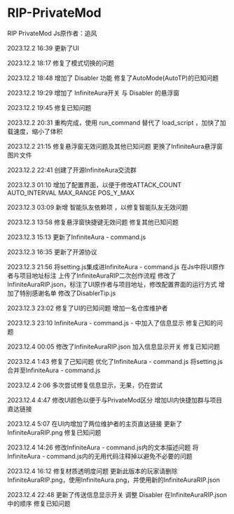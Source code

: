# RIP-PrivateMod
RIP PrivateMod
Js原作者：追风

2023.12.2 16:39
更新了UI

2023.12.2 18:17
修复了模式切换的问题

2023.12.2 18:48
增加了 Disabler 功能
修复了AutoMode(AutoTP)的已知问题

2023.12.2 19:29
增加了 InfiniteAura开关 与 Disabler 的悬浮窗

2023.12.2 19:45
修复已知问题

2023.12.2 20:31
重构完成，使用 run_command 替代了 load_script ，加快了加载速度，缩小了体积

2023.12.2 21:15
修复悬浮窗无效问题及其他已知问题
更换了InfiniteAura悬浮窗图片文件

2023.12.2 22:41
创建了开源InfiniteAura交流群

2023.12.3 01:10
增加了配置界面，以便于修改ATTACK_COUNT AUTO_INTERVAL MAX_RANGE POS_Y_MAX

2023.12.3 03:09
新增 智能队友依赖项 ，以修复智能队友无效问题

2023.12.3 13:58
修复悬浮窗快捷键无效问题
修复其他已知问题

2023.12.3 15:13
更新了InfiniteAura - command.js

2023.12.3 16:35
更新了开源协议

2023.12.3 21:56
将setting.js集成进InfiniteAura - command.js
在Js中将UI原作者与项目地址标注
上传了InfiniteAuraRIP二次创作流程
修改了InfiniteAuraRIP.json，标注了UI原作者与项目地址，修改配置界面的运行方式
增加了特别感谢名单
修改了DisablerTip.js

2023.12.3 23:02
修复了UI的已知问题
增加一名仓库维护者

2023.12.3 23:10
InfiniteAura - command.js - 中加入了信息显示
修复己知的问题

2023.12.4 00:05
修改了InfiniteAuraRIP.json
加入信息显示开关
修复已知问题

2023.12.4 1:43
修复了己知问题
优化了InfiniteAura - command.js
将setting.js合并至InfiniteAura - command.js

2023.12.4 2:06
多次尝试修复信息显示，无果，仍在尝试

2023.12.4 4:47
修改UI颜色以便于与PrivateMod区分
增加UI内快捷加群与项目直达链接

2023.12.4 5:07
在UI内增加了两位维护者的主页直达链接
更新了InfiniteAuraRIP.png
修复已知问题

2023.12.4 14:26
修改InfiniteAura - command.js内的文本描述问题
将InfiniteAura - command.js内的无用代码注释掉以避免不必要的问题

2023.12.4 16:12
修复材质透明度问题
更新此版本的玩家请删除InfiniteAuraRIP.png，使用InfiniteAura.png，并使用新的InfiniteAuraRIP.json

2023.12.4 22:48
更新了传送信息显示开关
调整 Disabler 在InfiniteAuraRIP.json中的顺序
修复已知问题
